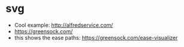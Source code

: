 # svg
* Cool example: http://alfredservice.com/
* https://greensock.com/
* this shows the ease paths: https://greensock.com/ease-visualizer

